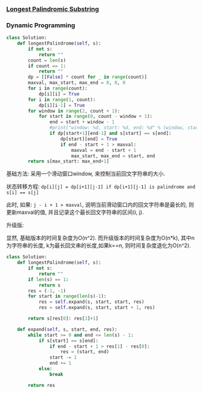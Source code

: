 ### [Longest Palindromic Substring](https://leetcode.com/problems/longest-palindromic-substring/)


### Dynamic Programming


```Python
class Solution:
    def longestPalindrome(self, s):
        if not s:
            return ""
        count = len(s)
        if count == 1:
            return ""
        dp = [[False] * count for _ in range(count)]
        maxval, max_start, max_end = 0, 0, 0
        for i in range(count):
            dp[i][i] = True
        for i in range(1, count):
            dp[i][i-1] = True
        for window in range(2, count + 1):
            for start in range(0, count - window + 1):
                end = start + window - 1
                #print("window: %d, start: %d, end: %d" % (window, start, end))
                if dp[start+1][end-1] and s[start] == s[end]:
                    dp[start][end] = True
                    if end - start + 1 > maxval:
                        maxval = end - start + 1
                        max_start, max_end = start, end
        return s[max_start: max_end+1]
```

基础方法: 采用一个滑动窗口window, 来控制当前回文字符串的大小.

状态转移方程: ```dp[i][j] = dp[i+1][j-1] if dp[i+1][j-1] is palindrome and s[i] == s[j]```

此时, 如果: ```j - i + 1 > maxval```, 说明当前滑动窗口内的回文字符串是最长的, 则更新maxval的值, 
并且记录这个最长回文字符串的区间(i, j).


升级版:

显然, 基础版本的时间复杂度为O(n^2). 而升级版本的时间复杂度为O(n*k), 其中n为字符串的长度, k为最长回文串的长度,如果k==n, 则时间复杂度退化为O(n^2).

```Python
class Solution:
    def longestPalindrome(self, s):
        if not s:
            return ""
        if len(s) == 1:
            return s
        res = (-1, -1)
        for start in range(len(s)-1):
            res = self.expand(s, start, start, res)
            res = self.expand(s, start, start + 1, res)

        return s[res[0]: res[1]+1]

    def expand(self, s, start, end, res):
        while start >= 0 and end <= len(s) - 1:
            if s[start] == s[end]:
                if end - start + 1 > res[1] - res[0]:
                    res = (start, end)
                start -= 1
                end += 1
            else:
                break

        return res
```

